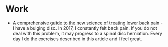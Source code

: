 # Work

* [A comprehensive guide to the new science of treating lower back pain](https://www.vox.com/science-and-health/2017/8/4/15929484/chronic-back-pain-treatment-mainstream-vs-alternative) - I have a bulging disc. In 2017, I constantly felt back pain. If you do not deal with this problem, it may progress to a spinal disc herniation. Every day I do the exercises described in this article and I feel great.
